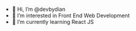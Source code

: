 - 👋 Hi, I’m @devbydian
- 👀 I’m interested in Front End Web Development
- 🌱 I’m currently learning React JS 


<!---
devbydian/devbydian is a ✨ special ✨ repository because its `README.md` (this file) appears on your GitHub profile.
You can click the Preview link to take a look at your changes.
--->
